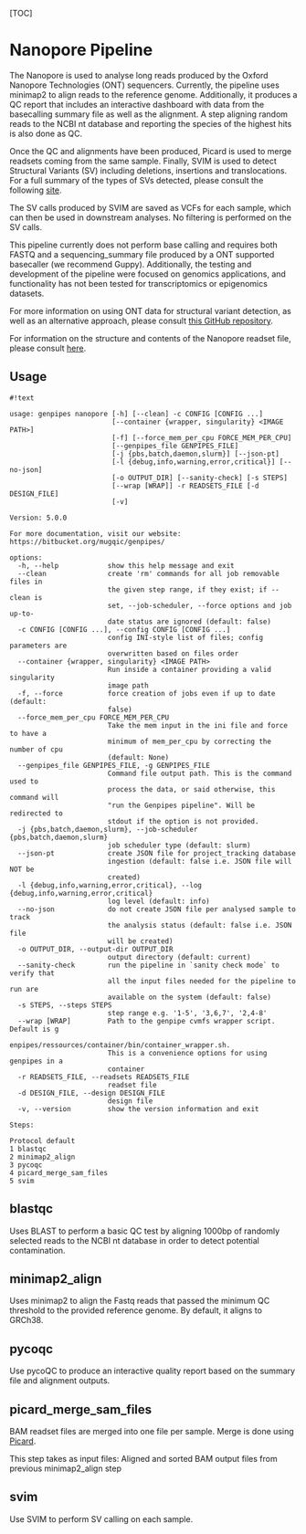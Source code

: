 [TOC]


Nanopore Pipeline
==============

The Nanopore is used to analyse long reads produced by the Oxford Nanopore Technologies (ONT) sequencers.
Currently, the pipeline uses minimap2 to align reads to the reference genome. Additionally, it produces
a QC report that includes an interactive dashboard with data from the basecalling summary file as well
as the alignment. A step aligning random reads to the NCBI nt database and reporting the species of the
highest hits is also done as QC.

Once the QC and alignments have been produced, Picard is used to merge readsets coming from the same
sample. Finally, SVIM is used to detect Structural Variants (SV) including deletions, insertions and
translocations. For a full summary of the types of SVs detected, please consult the following [site](
https://github.com/eldariont/svim#background-on-structural-variants-and-long-reads).

The SV calls produced by SVIM are saved as VCFs for each sample, which can then be used in downstream
analyses. No filtering is performed on the SV calls.

This pipeline currently does not perform base calling and requires both FASTQ and a sequencing_summary
file produced by a ONT supported basecaller (we recommend Guppy). Additionally, the testing and
development of the pipeline were focused on genomics applications, and functionality has not been tested
for transcriptomics or epigenomics datasets.

For more information on using ONT data for structural variant detection, as well as an alternative
approach, please consult [this GitHub repository](https://github.com/nanoporetech/pipeline-structural-variation).

For information on the structure and contents of the Nanopore readset file, please consult [here](https://bitbucket.org/mugqic/genpipes/src/master/#markdown-header-nanopore).
    

Usage
-----


```
#!text

usage: genpipes nanopore [-h] [--clean] -c CONFIG [CONFIG ...]
                         [--container {wrapper, singularity} <IMAGE PATH>]
                         [-f] [--force_mem_per_cpu FORCE_MEM_PER_CPU]
                         [--genpipes_file GENPIPES_FILE]
                         [-j {pbs,batch,daemon,slurm}] [--json-pt]
                         [-l {debug,info,warning,error,critical}] [--no-json]
                         [-o OUTPUT_DIR] [--sanity-check] [-s STEPS]
                         [--wrap [WRAP]] -r READSETS_FILE [-d DESIGN_FILE]
                         [-v]

Version: 5.0.0

For more documentation, visit our website: https://bitbucket.org/mugqic/genpipes/

options:
  -h, --help            show this help message and exit
  --clean               create 'rm' commands for all job removable files in
                        the given step range, if they exist; if --clean is
                        set, --job-scheduler, --force options and job up-to-
                        date status are ignored (default: false)
  -c CONFIG [CONFIG ...], --config CONFIG [CONFIG ...]
                        config INI-style list of files; config parameters are
                        overwritten based on files order
  --container {wrapper, singularity} <IMAGE PATH>
                        Run inside a container providing a valid singularity
                        image path
  -f, --force           force creation of jobs even if up to date (default:
                        false)
  --force_mem_per_cpu FORCE_MEM_PER_CPU
                        Take the mem input in the ini file and force to have a
                        minimum of mem_per_cpu by correcting the number of cpu
                        (default: None)
  --genpipes_file GENPIPES_FILE, -g GENPIPES_FILE
                        Command file output path. This is the command used to
                        process the data, or said otherwise, this command will
                        "run the Genpipes pipeline". Will be redirected to
                        stdout if the option is not provided.
  -j {pbs,batch,daemon,slurm}, --job-scheduler {pbs,batch,daemon,slurm}
                        job scheduler type (default: slurm)
  --json-pt             create JSON file for project_tracking database
                        ingestion (default: false i.e. JSON file will NOT be
                        created)
  -l {debug,info,warning,error,critical}, --log {debug,info,warning,error,critical}
                        log level (default: info)
  --no-json             do not create JSON file per analysed sample to track
                        the analysis status (default: false i.e. JSON file
                        will be created)
  -o OUTPUT_DIR, --output-dir OUTPUT_DIR
                        output directory (default: current)
  --sanity-check        run the pipeline in `sanity check mode` to verify that
                        all the input files needed for the pipeline to run are
                        available on the system (default: false)
  -s STEPS, --steps STEPS
                        step range e.g. '1-5', '3,6,7', '2,4-8'
  --wrap [WRAP]         Path to the genpipe cvmfs wrapper script. Default is g
                        enpipes/ressources/container/bin/container_wrapper.sh.
                        This is a convenience options for using genpipes in a
                        container
  -r READSETS_FILE, --readsets READSETS_FILE
                        readset file
  -d DESIGN_FILE, --design DESIGN_FILE
                        design file
  -v, --version         show the version information and exit

Steps:

Protocol default
1 blastqc
2 minimap2_align
3 pycoqc
4 picard_merge_sam_files
5 svim
```

blastqc 
-------
 
Uses BLAST to perform a basic QC test by aligning 1000bp of randomly selected
reads to the NCBI nt database in order to detect potential contamination.

minimap2_align 
--------------
 
Uses minimap2 to align the Fastq reads that passed the minimum QC threshold to
the provided reference genome. By default, it aligns to GRCh38.

pycoqc 
------
 
Use pycoQC to produce an interactive quality report based on the summary file and
alignment outputs.

picard_merge_sam_files 
----------------------
 
BAM readset files are merged into one file per sample.
Merge is done using [Picard](http://broadinstitute.github.io/picard/).

This step takes as input files:
Aligned and sorted BAM output files from previous minimap2_align step

svim 
----
 
Use SVIM to perform SV calling on each sample.

